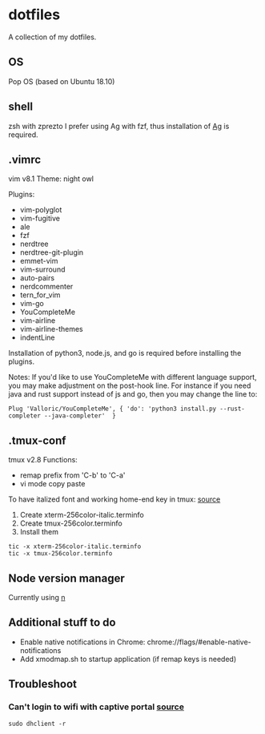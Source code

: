 # dotfiles
A collection of my dotfiles.

## OS
Pop OS (based on Ubuntu 18.10)

## shell
zsh with zprezto
I prefer using Ag with fzf, thus installation of [Ag](https://github.com/ggreer/the_silver_searcher) is required.

## .vimrc
vim v8.1
Theme: night owl

Plugins: 
- vim-polyglot
- vim-fugitive
- ale
- fzf
- nerdtree
- nerdtree-git-plugin
- emmet-vim
- vim-surround
- auto-pairs
- nerdcommenter
- tern_for_vim
- vim-go
- YouCompleteMe
- vim-airline
- vim-airline-themes
- indentLine

Installation of python3, node.js, and go is required before installing the plugins.

Notes:
If you'd like to use YouCompleteMe with different language support, you may make adjustment on the post-hook line.
For instance if you need java and rust support instead of js and go, then you may change the line to:
```
Plug 'Valloric/YouCompleteMe', { 'do': 'python3 install.py --rust-completer --java-completer'  }
```

## .tmux-conf
tmux v2.8
Functions:
- remap prefix from 'C-b' to 'C-a'
- vi mode copy paste

To have italized font and working home-end key in tmux: [source](https://medium.com/@dubistkomisch/how-to-actually-get-italics-and-true-colour-to-work-in-iterm-tmux-vim-9ebe55ebc2be)
1. Create xterm-256color-italic.terminfo
2. Create tmux-256color.terminfo
3. Install them
```
tic -x xterm-256color-italic.terminfo
tic -x tmux-256color.terminfo
```

## Node version manager
Currently using [n](https://github.com/tj/n)

## Additional stuff to do
- Enable native notifications in Chrome: chrome://flags/#enable-native-notifications
- Add xmodmap.sh to startup application (if remap keys is needed)

## Troubleshoot
### Can't login to wifi with captive portal [source](https://blog.ham1.co.uk/2016/02/06/cannot-sign-in-using-hotel-wifi-on-linux-ubuntu-mint/)
```
sudo dhclient -r
```
